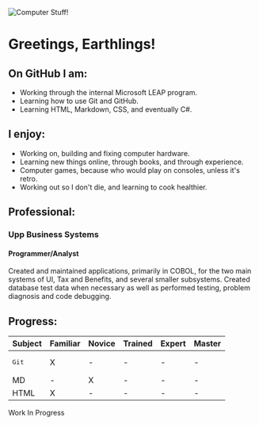 ![Computer Stuff!](https://github.com/guyddv/GuyDDV/blob/main/pexels-christina-morillo-1181675-resized-small.jpg)

# Greetings, Earthlings!

<!--
**guyddv/GuyDDV** is a ✨ _special_ ✨ repository because its `README.md` (this file) appears on your GitHub profile.

Here are some ideas to get you started:

- 🔭 I’m currently working on ...
- 🌱 I’m currently learning ...
- 👯 I’m looking to collaborate on ...
- 🤔 I’m looking for help with ...
- 💬 Ask me about ...
- 📫 How to reach me: ...
- 😄 Pronouns: ...
- ⚡ Fun fact: ...
-->

## On GitHub I am:
* Working through the internal Microsoft LEAP program.
* Learning how to use Git and GitHub.
* Learning HTML, Markdown, CSS, and eventually C#.

## I enjoy:
* Working on, building and fixing computer hardware.
* Learning new things online, through books, and through experience.
* Computer games, because who would play on consoles, unless it's retro.
* Working out so I don't die, and learning to cook healthier.

## Professional:
### **Upp Business Systems**
#### **Programmer/Analyst**
Created and maintained applications, primarily in COBOL, for the two main systems of UI, Tax and Benefits, and several smaller subsystems. Created database test data when necessary as well as performed testing, problem diagnosis and code debugging.

## Progress:
**Subject** | **Familiar** | **Novice** | **Trained** | **Expert** | **Master**
------------|--------------|------------|-------------|-----------|--------------
<pre>Git   |   X    |   -   |   -   |   -  |   -
MD    |   -    |   X   |   -   |   -  |   -
HTML  |   X    |   -   |   -   |   -  |   -</pre>

Work In Progress